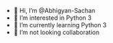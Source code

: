 - 👋 Hi, I’m @Abhigyan-Sachan
- 👀 I’m interested in Python 3
- 🌱 I’m currently learning Python 3
- 💞️ I’m not looking collaboration 
<!---
Abhigyan-Sachan/Abhigyan-Sachan is a ✨ special ✨ repository because its `README.md` (this file) appears on your GitHub profile.
You can click the Preview link to take a look at your changes.
--->
